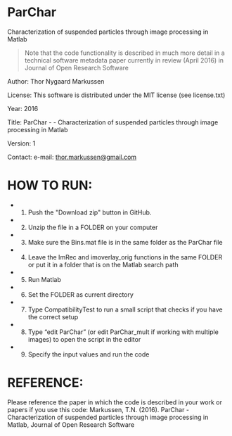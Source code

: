 # ParChar
Characterization of suspended particles through image processing in Matlab

> Note that the code functionality is described in much more detail in a technical software metadata paper currently in review (April 2016) in Journal of Open Research Software

Author: Thor Nygaard Markussen

License: This software is distributed under the MIT license (see license.txt)

Year: 2016

Title: ParChar - - Characterization of suspended particles through image processing in Matlab

Version: 1

Contact:
e-mail: thor.markussen@gmail.com

# HOW TO RUN:

+ 1) Push the "Download zip" button in GitHub.
+ 2) Unzip the file in a FOLDER on your computer
+ 3) Make sure the Bins.mat file is in the same folder as the ParChar file
+ 4) Leave the ImRec and imoverlay_orig functions in the same FOLDER or put it in a folder that is on the Matlab search path
+ 5) Run Matlab
+ 6) Set the FOLDER as current directory
+ 7) Type CompatibilityTest to run a small script that checks if you have the correct setup
+ 8) Type “edit ParChar” (or edit ParChar_mult if working with multiple images) to open the script in the editor
+ 9) Specify the input values and run the code

# REFERENCE:
Please reference the paper in which the code is described in your work or papers if you use this code:
Markussen, T.N. (2016). ParChar - Characterization of suspended particles through image processing in Matlab, Journal of Open Research Software
